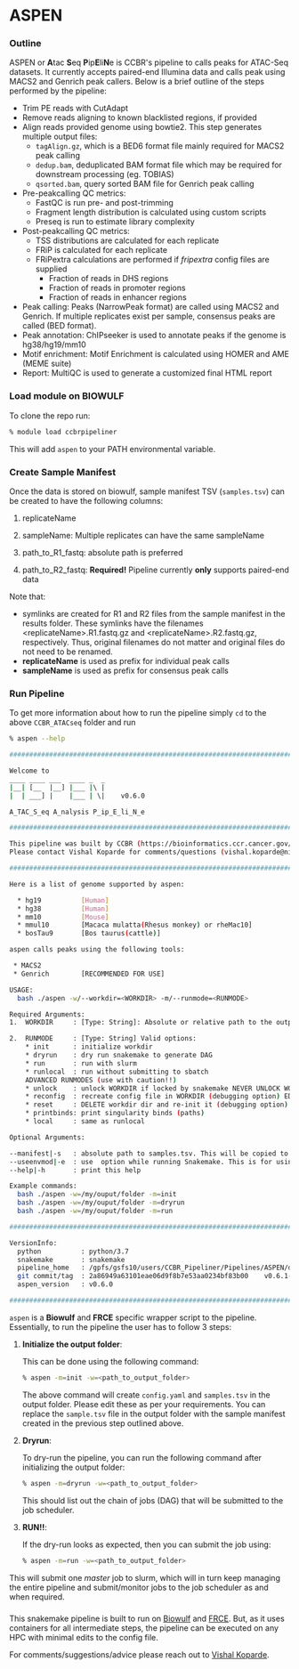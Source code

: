 # **ASPEN**

### Outline

ASPEN or **A**tac **S**eq **P**ip**E**li**N**e is CCBR's pipeline to calls peaks for ATAC-Seq datasets. It currently accepts paired-end Illumina data and calls peak using MACS2 and Genrich peak callers. Below is a brief outline of the steps performed by the pipeline:

* Trim PE reads with CutAdapt
* Remove reads aligning to known blacklisted regions, if provided
* Align reads provided genome using bowtie2. This step generates multiple output files:
  * `tagAlign.gz`, which is a BED6 format file mainly required for MACS2 peak calling
  * `dedup.bam`, deduplicated BAM format file which may be required for downstream processing (eg. TOBIAS)
  * `qsorted.bam`, query sorted BAM file for Genrich peak calling
* Pre-peakcalling QC metrics:
  * FastQC is run pre- and post-trimming
  * Fragment length distribution is calculated using custom scripts
  * Preseq is run to estimate library complexity
* Post-peakcalling QC metrics:
  * TSS distributions are calculated for each replicate
  * FRiP is calculated for each replicate
  * FRiPextra calculations are performed if _fripextra_ config files are supplied
    * Fraction of reads in DHS regions
    * Fraction of reads in promoter regions
    * Fraction of reads in enhancer regions
* Peak calling: Peaks (NarrowPeak format) are called using MACS2 and Genrich. If multiple replicates exist per sample, consensus peaks are called (BED format).
* Peak annotation: ChIPseeker is used to annotate peaks if the genome is hg38/hg19/mm10
* Motif enrichment: Motif Enrichment is calculated using HOMER and AME (MEME suite)
* Report: MultiQC is used to generate a customized final HTML report

### Load module on BIOWULF

To clone the repo run:

```bash
% module load ccbrpipeliner
```

This will add `aspen` to your PATH environmental variable.

### Create Sample Manifest

Once the data is stored on biowulf, sample manifest TSV (`samples.tsv`) can be created to have the following columns:

1. replicateName

2. sampleName: Multiple replicates can have the same sampleName

3. path_to_R1_fastq: absolute path is preferred

4. path_to_R2_fastq: **Required!** Pipeline currently **only** supports paired-end data

Note that:

* symlinks are created for R1 and R2 files from the sample manifest in the results folder. These symlinks have the filenames \<replicateName\>.R1.fastq.gz and \<replicateName\>.R2.fastq.gz, respectively. Thus, original filenames do not matter and original files do not need to be renamed.
* **replicateName** is used as prefix for individual peak calls
* **sampleName** is used as prefix for consensus peak calls

### Run Pipeline

To get more information about how to run the pipeline simply `cd` to the above `CCBR_ATACseq` folder and run

```bash
% aspen --help

##########################################################################################

Welcome to
____ ____ ___  ____ _  _
|__| [__  |__] |___ |\ |
|  | ___] |    |___ | \|    v0.6.0

A_TAC_S_eq A_nalysis P_ip_E_li_N_e

##########################################################################################

This pipeline was built by CCBR (https://bioinformatics.ccr.cancer.gov/ccbr)
Please contact Vishal Koparde for comments/questions (vishal.koparde@nih.gov)

##########################################################################################

Here is a list of genome supported by aspen:

  * hg19          [Human]
  * hg38          [Human]
  * mm10          [Mouse]
  * mmul10        [Macaca mulatta(Rhesus monkey) or rheMac10]
  * bosTau9       [Bos taurus(cattle)]

aspen calls peaks using the following tools:

 * MACS2
 * Genrich        [RECOMMENDED FOR USE]

USAGE:
  bash ./aspen -w/--workdir=<WORKDIR> -m/--runmode=<RUNMODE>

Required Arguments:
1.  WORKDIR     : [Type: String]: Absolute or relative path to the output folder with write permissions.

2.  RUNMODE     : [Type: String] Valid options:
    * init      : initialize workdir
    * dryrun    : dry run snakemake to generate DAG
    * run       : run with slurm
    * runlocal  : run without submitting to sbatch
    ADVANCED RUNMODES (use with caution!!)
    * unlock    : unlock WORKDIR if locked by snakemake NEVER UNLOCK WORKDIR WHERE PIPELINE IS CURRENTLY RUNNING!
    * reconfig  : recreate config file in WORKDIR (debugging option) EDITS TO config.yaml WILL BE LOST!
    * reset     : DELETE workdir dir and re-init it (debugging option) EDITS TO ALL FILES IN WORKDIR WILL BE LOST!
    * printbinds: print singularity binds (paths)
    * local     : same as runlocal

Optional Arguments:

--manifest|-s   : absolute path to samples.tsv. This will be copied to output folder                    (--runmode=init only)
--useenvmod|-e  : use  option while running Snakemake. This is for using modules on HPC instead of containers(default).
--help|-h       : print this help

Example commands:
  bash ./aspen -w=/my/ouput/folder -m=init
  bash ./aspen -w=/my/ouput/folder -m=dryrun
  bash ./aspen -w=/my/ouput/folder -m=run

##########################################################################################

VersionInfo:
  python          : python/3.7
  snakemake       : snakemake
  pipeline_home   : /gpfs/gsfs10/users/CCBR_Pipeliner/Pipelines/ASPEN/dev
  git commit/tag  : 2a86949a63101eae06d9f8b7e53aa0234bf83b00	v0.6.1-13-g2a86949
  aspen_version   : v0.6.0

##########################################################################################
```

`aspen` is a **Biowulf** and **FRCE** specific wrapper script to the pipeline. Essentially, to run the pipeline the user has to follow 3 steps:

1. **Initialize the output folder**:

   This can be done using the following command:

   ```bash
   % aspen -m=init -w=<path_to_output_folder>
   ```

   The above command will create `config.yaml` and `samples.tsv` in the output folder. Please edit these as per your requirements. You can replace the `sample.tsv` file in the output folder with the sample manifest created in the previous step outlined above.

2. **Dryrun**:

   To dry-run the pipeline, you can run the following command after initializing the output folder:

   ```bash
   % aspen -m=dryrun -w=<path_to_output_folder>
   ```

   This should list out the chain of jobs (DAG) that will be submitted to the job scheduler.

3. **RUN!!**:

   If the dry-run looks as expected, then you can submit the job using:

   ```bash
   % aspen -m=run -w=<path_to_output_folder>
   ```

This  will submit one  _master_ job to slurm, which will in turn  keep managing the entire pipeline and submit/monitor jobs to the job scheduler as and when required.

### 

This snakemake pipeline is built to run on [Biowulf](https://hpc.nih.gov/) and [FRCE](https://ncifrederick.cancer.gov/staff/frce/). But, as it uses containers for all intermediate steps, the pipeline can be executed on any HPC with minimal edits to the config file.

For comments/suggestions/advice please reach out to [Vishal Koparde](mailto:vishal.koparde@nih.gov).
